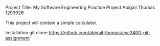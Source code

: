 Project Title: My Software Engineering Practice Project
Abigail Thomas
1293926

This project will contain a simple calculator.

Installation
git clone https://github.com/abigail-thomas/csc3400-git-assignment